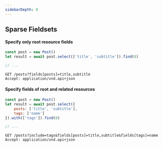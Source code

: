 ```yaml
---
sidebarDepth: 0
---
```


## Sparse Fieldsets

#### Specify only root resource fields

```javascript
const post = new Post()
let result = await post.select(['title', 'subtitle']).find(8)

// ...
```

```
GET /posts?fields[posts]=title,subtitle
Accept: application/vnd.api+json
```

#### Specify fields of root and related resources

```javascript
const post = new Post()
let result = await post.select({
    posts: ['title', 'subtitle'],
    tags: ['name']
}).with(['tags']).find(8)

// ...
```

```
GET /posts?include=tags&fields[posts]=title,subtitle&fields[tags]=name
Accept: application/vnd.api+json
```
